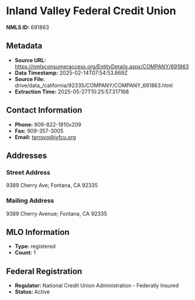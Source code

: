 # Inland Valley Federal Credit Union

**NMLS ID:** 691863

## Metadata
- **Source URL:** https://nmlsconsumeraccess.org/EntityDetails.aspx/COMPANY/691863
- **Data Timestamp:** 2025-02-14T07:54:53.869Z
- **Source File:** drive/data_/california/92335/COMPANY/COMPANY_691863.html
- **Extraction Time:** 2025-05-27T10:25:57.317168

## Contact Information
- **Phone:** 909-822-1810x209
- **Fax:** 909-357-3005
- **Email:** tarroyo@ivfcu.org

## Addresses
### Street Address
9389 Cherry Ave; Fontana, CA 92335

### Mailing Address
9389 Cherry Avenue; Fontana, CA 92335

## MLO Information
- **Type:** registered
- **Count:** 1

## Federal Registration
- **Regulator:** National Credit Union Administration - Federally Insured
- **Status:** Active
